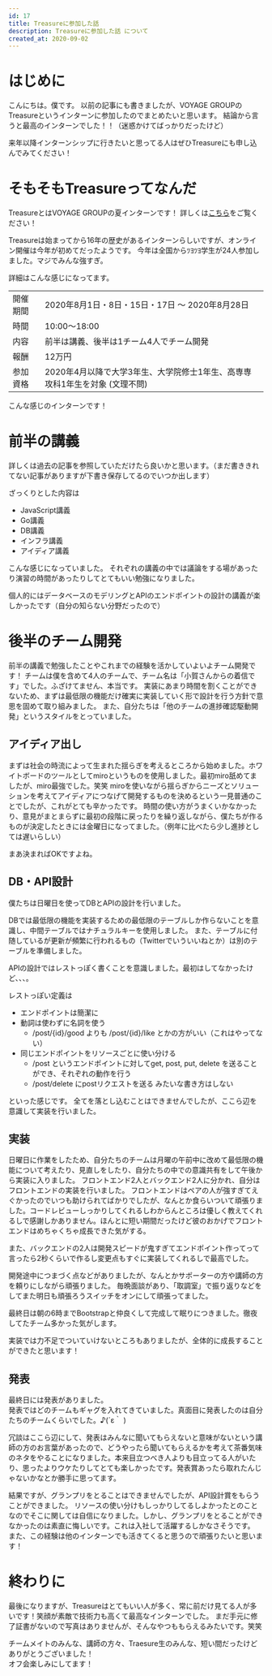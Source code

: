 ```yaml
---
id: 17
title: Treasureに参加した話
description: Treasureに参加した話 について
created_at: 2020-09-02
---
```


# はじめに
こんにちは。僕です。
以前の記事にも書きましたが、VOYAGE GROUPのTreasureというインターンに参加したのでまとめたいと思います。
結論から言うと最高のインターンでした！！（迷惑かけてばっかりだったけど）

来年以降インターンシップに行きたいと思ってる人はぜひTreasureにも申し込んでみてください！


# そもそもTreasureってなんだ

TreasureとはVOYAGE GROUPの夏インターンです！
詳しくは[こちら](https://voyagegroup.snar.jp/jobboard/detail.aspx?id=upwT50B8xR8)をご覧ください！

Treasureは始まってから16年の歴史があるインターンらしいですが、オンライン開催は今年が初めてだったようです。
今年は全国からﾂﾖﾂﾖ学生が24人参加しました。マジでみんな強すぎ。

詳細はこんな感じになってます。

|   |    |
| ---- | ---- |
|  開催期間  |  2020年8月1日・8日・15日・17日 ～ 2020年8月28日   |
|  時間  |  10:00〜18:00  |
|  内容  |  前半は講義、後半は1チーム4人でチーム開発  |
|  報酬  |  12万円  |
|  参加資格  | 2020年4月以降で大学3年生、大学院修士1年生、高専専攻科1年生を対象 (文理不問)   |



こんな感じのインターンです！

# 前半の講義

詳しくは過去の記事を参照していただけたら良いかと思います。（まだ書ききれてない記事がありますが下書き保存してるのでいつか出します）


ざっくりとした内容は

- JavaScript講義
- Go講義
- DB講義
- インフラ講義
- アイディア講義

こんな感じになっていました。
それぞれの講義の中では議論をする場があったり演習の時間があったりしてとてもいい勉強になりました。

個人的にはデータベースのモデリングとAPIのエンドポイントの設計の講義が楽しかったです（自分の知らない分野だったので）



# 後半のチーム開発

前半の講義で勉強したことやこれまでの経験を活かしていよいよチーム開発です！
チームは僕を含めて4人のチームで、チーム名は「小賀さんからの着信です」でした。ふざけてません、本当です。
実装にあまり時間を割くことができないため、まずは最低限の機能だけ確実に実装していく形で設計を行う方針で意思を固めて取り組みました。
また、自分たちは「他のチームの進捗確認駆動開発」というスタイルをとっていました。


## アイディア出し
まずは社会の時流によって生まれた揺らぎを考えるところから始めました。ホワイトボードのツールとしてmiroというものを使用しました。最初miro舐めてましたが、miro最強でした。笑笑
miroを使いながら揺らぎからニーズとソリューションを考えてアイディアにつなげて開発するものを決めるという一見普通のことでしたが、これがとても辛かったです。
時間の使い方がうまくいかなかったり、意見がまとまらずに最初の段階に戻ったりを繰り返しながら、僕たちが作るものが決定したときには金曜日になってました。（例年に比べたら少し進捗としては遅いらしい）

まあ決まればOKですよね。

## DB・API設計
僕たちは日曜日を使ってDBとAPIの設計を行いました。  

DBでは最低限の機能を実装するための最低限のテーブルしか作らないことを意識し、中間テーブルではナチュラルキーを使用しました。
また、テーブルに付随しているが更新が頻繁に行われるもの（Twitterでいういいねとか）は別のテーブルを準備しました。  

APIの設計ではレストっぽく書くことを意識しました。最初はしてなかったけど、、、。

レストっぽい定義は

- エンドポイントは簡潔に
- 動詞は使わずに名詞を使う
    - /post/{id}/good よりも /post/{id}/like とかの方がいい（これはやってない）
- 同じエンドポイントをリソースごとに使い分ける
    - /post というエンドポイントに対してget, post, put, delete を送ることができ、それぞれの動作を行う
    - /post/delete にpostリクエストを送る みたいな書き方はしない

といった感じです。
全てを落とし込むことはできませんでしたが、ここら辺を意識して実装を行いました。

## 実装
日曜日に作業をしたため、自分たちのチームは月曜の午前中に改めて最低限の機能について考えたり、見直しをしたり、自分たちの中での意識共有をして午後から実装に入りました。
フロントエンド2人とバックエンド2人に分かれ、自分はフロントエンドの実装を行いました。
フロントエンドはペアの人が強すぎてえぐかったのでいつも助けられてばかりでしたが、なんとか食らいついて頑張りました。コードレビューしっかりしてくれるしわからんところは優しく教えてくれるしで感謝しかありません。ほんとに短い期間だったけど彼のおかげでフロントエンドはめちゃくちゃ成長できた気がする。

また、バックエンドの2人は開発スピードが鬼すぎてエンドポイント作ってって言ったら2秒くらいで作るし変更点もすぐに実装してくれるしで最高でした。

開発途中につまづく点などがありましたが、なんとかサポーターの方や講師の方を頼りにしながら頑張りました。
毎晩面談があり、「取調室」で振り返りなどをしてまた明日も頑張ろうスイッチをオンにして頑張ってました。

最終日は朝の6時までBootstrapと仲良くして完成して眠りにつきました。徹夜してたチーム多かった気がします。

実装では力不足でついていけないところもありましたが、全体的に成長することができたと思います！


## 発表

最終日には発表がありました。  
発表ではどのチームもギャグを入れてきていました。真面目に発表したのは自分たちのチームくらいでした。♪(´ε｀ )  

冗談はここら辺にして、発表はみんなに聞いてもらえないと意味がないという講師の方のお言葉があったので、どうやったら聞いてもらえるかを考えて茶番気味のネタをやることになりました。本来目立つべき人よりも目立ってる人がいたり、思ったよりウケたりしてとても楽しかったです。発表賞あったら取れたんじゃないかなとか勝手に思ってます。

結果ですが、グランプリをとることはできませんでしたが、API設計賞をもらうことができました。
リソースの使い分けもしっかりしてるしよかったとのことなのでそこに関しては自信になりました。しかし、グランプリをとることができなかったのは素直に悔しいです。これは入社して活躍するしかなさそうです。
また、この経験は他のインターンでも活きてくると思うので頑張りたいと思います！



# 終わりに

最後になりますが、Treasureはとてもいい人が多く、常に前だけ見てる人が多いです！笑顔が素敵で技術力も高くて最高なインターンでした。
まだ手元に修了証書がないので写真はありませんが、そんなやつももらえるみたいです。笑笑
  
チームメイトのみんな、講師の方々、Traesure生のみんな、短い間だったけどありがとうございました！  
オフ会楽しみにしてます！
